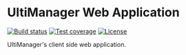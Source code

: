 # UltiManager Web Application

[![Build status](https://img.shields.io/travis/com/UltiManager/ultimanager-web/master)](https://travis-ci.com/UltiManager/ultimanager-web)
[![Test coverage](https://img.shields.io/codecov/c/github/UltiManager/ultimanager-web/master)](https://codecov.io/github/UltiManager/ultimanager-web)
[![License](https://img.shields.io/github/license/UltiManager/ultimanager-web)](https://github.com/UltiManager/ultimanager-web/blob/master/LICENSE)

UltiManager's client side web application.
